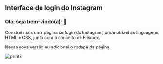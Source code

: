 ## Interface de login do Instagram

### Olá, seja bem-vindo(a)! 👋

Construi mais uma página de login do Instagram, onde utilizei as linguagens HTML e CSS, junto com o conceito de Flexbox.

Nessa nova versão eu adicionei o rodapé da página.

![print3](https://user-images.githubusercontent.com/90432297/166393775-e4b3ae59-27f8-4998-9703-1eb236301177.png)
